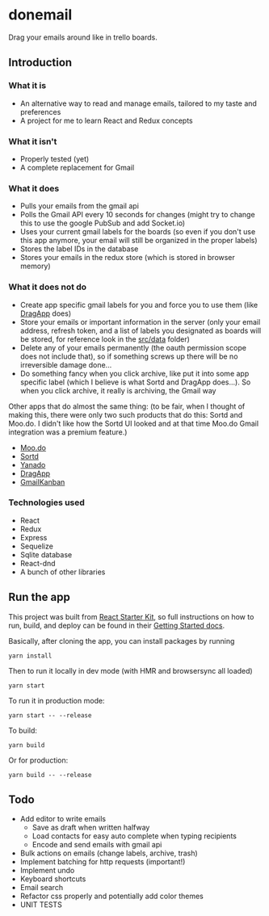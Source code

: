 # donemail

Drag your emails around like in trello boards.

## Introduction

### What it is
- An alternative way to read and manage emails, tailored to my taste and preferences
- A project for me to learn React and Redux concepts

### What it isn't
- Properly tested (yet)
- A complete replacement for Gmail

### What it does
- Pulls your emails from the gmail api
- Polls the Gmail API every 10 seconds for changes (might try to change this to use the google PubSub and add Socket.io)
- Uses your current gmail labels for the boards (so even if you don't use this app anymore, your email will still be organized in the proper labels)
- Stores the label IDs in the database
- Stores your emails in the redux store (which is stored in browser memory)

### What it does not do
- Create app specific gmail labels for you and force you to use them (like [DragApp](https://www.dragapp.com/) does)
- Store your emails or important information in the server (only your email address, refresh token, and a list of labels you designated as boards will be stored, for reference look in the [src/data](https://github.com/lingxz/gmail-kanban/tree/master/src/data) folder)
- Delete any of your emails permanently (the oauth permission scope does not include that), so if something screws up there will be no irreversible damage done...
- Do something fancy when you click archive, like put it into some app specific label (which I believe is what Sortd and DragApp does...). So when you click archive, it really is archiving, the Gmail way

Other apps that do almost the same thing: (to be fair, when I thought of making this, there were only two such products that do this: Sortd and Moo.do. I didn't like how the Sortd UI looked and at that time Moo.do Gmail integration was a premium feature.)
- [Moo.do](https://www.moo.do/)
- [Sortd](https://www.sortd.com/)
- [Yanado](https://yanado.com/)
- [DragApp](https://www.dragapp.com/)
- [GmailKanban](https://github.com/hyojin/GmailKanban)

### Technologies used
- React
- Redux
- Express
- Sequelize
- Sqlite database
- React-dnd
- A bunch of other libraries

## Run the app

This project was built from [React Starter Kit](https://github.com/kriasoft/react-starter-kit/), so full instructions on how to run, build, and deploy can be found in their [Getting Started docs](https://github.com/kriasoft/react-starter-kit/blob/master/docs/getting-started.md).

Basically, after cloning the app, you can install packages by running

```yarn install```

Then to run it locally in dev mode (with HMR and browsersync all loaded)

```yarn start```

To run it in production mode:

```yarn start -- --release```

To build:

```yarn build```

Or for production:

```yarn build -- --release```

## Todo
- Add editor to write emails
  - Save as draft when written halfway
  - Load contacts for easy auto complete when typing recipients
  - Encode and send emails with gmail api
- Bulk actions on emails (change labels, archive, trash)
- Implement batching for http requests (important!)
- Implement undo
- Keyboard shortcuts
- Email search
- Refactor css properly and potentially add color themes
- UNIT TESTS
